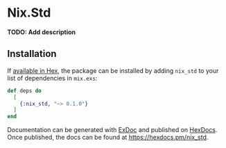 # Nix.Std

**TODO: Add description**

## Installation

If [available in Hex](https://hex.pm/docs/publish), the package can be installed
by adding `nix_std` to your list of dependencies in `mix.exs`:

```elixir
def deps do
  [
    {:nix_std, "~> 0.1.0"}
  ]
end
```

Documentation can be generated with [ExDoc](https://github.com/elixir-lang/ex_doc)
and published on [HexDocs](https://hexdocs.pm). Once published, the docs can
be found at <https://hexdocs.pm/nix_std>.

